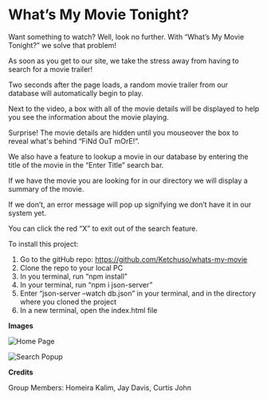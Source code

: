 # What’s My Movie Tonight?

Want something to watch? Well, look no further. With “What’s My Movie Tonight?” we solve that problem!

As soon as you get to our site, we take the stress away from having to search for a movie trailer!

Two seconds after the page loads, a random movie trailer from our database will automatically begin to play. 

Next to the video, a box with all of the movie details will be displayed to help you see the information about the movie playing.

Surprise! The movie details are hidden until you mouseover the box to reveal what's behind “FiNd OuT mOrE!”. 

We also have a feature to lookup a movie in our database by entering the title of the movie in the “Enter Title” search bar.

If we have the movie you are looking for in our directory we will display a summary of the movie.

If we don’t, an error message will pop up signifying we don’t have it in our system yet. 

You can click the red “X” to exit out of the search feature.


To install this project:
1. Go to the gitHub repo: https://github.com/Ketchuso/whats-my-movie
2. Clone the repo to your local PC
3. In you terminal, run “npm install”
4. In your terminal, run “npm i json-server”
5. Enter “json-server –watch db.json”  in your terminal, and in the directory where you cloned the project
6. In a new terminal, open the index.html file

**Images**

![Home Page]([https://i.imgur.com/RZYWdq0.png])

![Search Popup]([https://i.imgur.com/hPe9sNv.png])

**Credits**

Group Members: Homeira Kalim, Jay Davis, Curtis John
